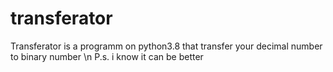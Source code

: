 # transferator
Transferator is a programm on python3.8 that transfer your decimal number to binary number \n
P.s. i know it can be better

